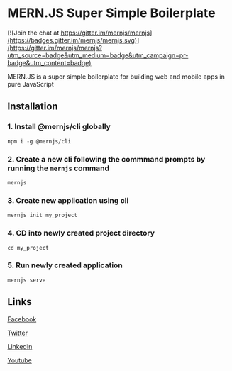 # MERN.JS Super Simple Boilerplate

[![Join the chat at https://gitter.im/mernjs/mernjs](https://badges.gitter.im/mernjs/mernjs.svg)](https://gitter.im/mernjs/mernjs?utm_source=badge&utm_medium=badge&utm_campaign=pr-badge&utm_content=badge)

MERN.JS is a super simple boilerplate for building web and mobile apps in pure JavaScript

## Installation

### 1. Install @mernjs/cli globally   
```
npm i -g @mernjs/cli
```

### 2. Create a new cli following the commmand prompts by running the `mernjs` command   
```
mernjs
```

### 3. Create new application using cli   
```
mernjs init my_project
```

### 4. CD into newly created project directory   
```
cd my_project
```

### 5. Run newly created application   
```
mernjs serve
```

## Links
[Facebook](https://www.facebook.com/mernjs)

[Twitter](https://twitter.com/mernjs)

[LinkedIn](https://www.linkedin.com/in/mernjs-community-269551191/)

[Youtube](https://www.youtube.com/channel/UCAcmuHoa3sEN_KuwFYk6xMw)